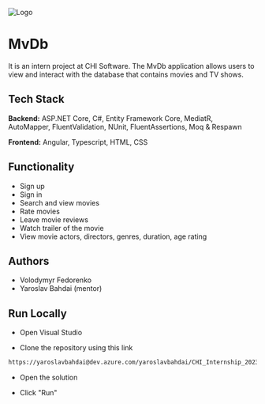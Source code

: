 
![Logo](https://i.ibb.co/7QBwGBS/banner.png)


# MvDb

It is an intern project at CHI Software. The MvDb application allows users to view and interact with the database that contains movies and TV shows.


## Tech Stack

**Backend:** ASP.NET Core, C#, Entity Framework Core, MediatR, AutoMapper, FluentValidation, NUnit, FluentAssertions, Moq & Respawn

**Frontend:** Angular, Typescript, HTML, CSS
## Functionality

- Sign up
- Sign in
- Search and view movies
- Rate movies
- Leave movie reviews
- Watch trailer of the movie
- View movie actors, directors, genres, duration, age rating


## Authors

- Volodymyr Fedorenko
- Yaroslav Bahdai (mentor)


## Run Locally

- Open Visual Studio

- Clone the repository using this link

```bash
https://yaroslavbahdai@dev.azure.com/yaroslavbahdai/CHI_Internship_2023_Volodymyr_Fedorenko/_git/CHI_Internship_2023_Volodymyr_Fedorenko
```

- Open the solution

- Click "Run"

